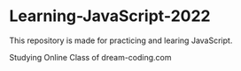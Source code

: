 # Learning-JavaScript-2022
This repository is made for practicing and learing JavaScript.

Studying Online Class of dream-coding.com
